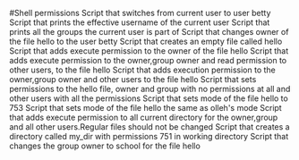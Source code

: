 #Shell permissions
Script that switches from current user to user betty
Script that prints the effective username of the current user
Script that prints all the groups the current user is part of
Script that changes owner of the file hello to the user betty
Script that creates an empty file called hello  
Script that adds execute permission to the owner of the file hello
Script that adds execute permission to the owner,group owner and read permission to other users, to the file hello
Script that adds execution permission to the owner,group owner and other users to the file hello
Script that sets permissions to the hello file, owner and group with no permissions at all and other users with all the permissions
Script that sets mode of the file hello to 753
Script that sets mode of the file hello the same as olleh's mode
Script that adds execute permission to all current directory for the owner,group and all other users.Regular files should not be changed
Script that creates a directory called my_dir with permissions 751 in working directory
Script that changes the group owner to school for the file hello
